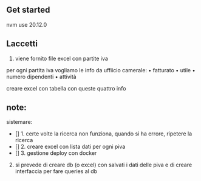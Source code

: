 ## Get started

nvm use 20.12.0






## Laccetti 
1. viene fornito file excel con partite iva 

per ogni partita iva vogliamo le info da 
uffiicio camerale: 
• fatturato
• utile
• numero dipendenti 
• attività

creare excel con tabella con queste quattro info

## note: 

sistemare: 
* [] 1. certe volte la ricerca non funziona, quando si ha errore, ripetere la ricerca
* [] 2. creare excel con lista dati per ogni piva
* [] 3. gestione deploy con docker


2. si prevede di creare db (o excel) con salvati i dati delle piva e di creare interfaccia per fare queries al db
